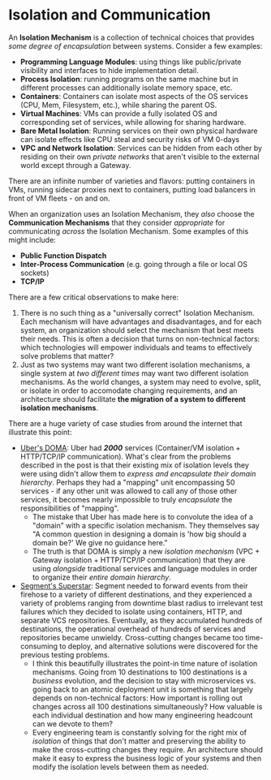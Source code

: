 # Isolation and Communication

An **Isolation Mechanism** is a collection of technical choices that provides _some degree of encapsulation_ between systems.  Consider a few examples:

* **Programming Language Modules**: using things like public/private visibility and interfaces to hide implementation detail.
* **Process Isolation**: running programs on the same machine but in different processes can additionally isolate memory space, etc.
* **Containers**: Containers can isolate most aspects of the OS services \(CPU, Mem, Filesystem, etc.\), while sharing the parent OS.
* **Virtual Machines**: VMs can provide a fully isolated OS and corresponding set of services, while allowing for sharing hardware.
* **Bare Metal Isolation**: Running services on their own physical hardware can isolate effects like CPU steal and security risks of VM 0-days
* **VPC and Network Isolation**: Services can be hidden from each other by residing on their own _private networks_ that aren't visible to the external world except through a Gateway.

There are an infinite number of varieties and flavors: putting containers in VMs, running sidecar proxies next to containers, putting load balancers in front of VM fleets - on and on.

When an organization uses an Isolation Mechanism, they _also_ choose the **Communication Mechanisms** that they consider _appropriate_ for communicating _across_ the Isolation Mechanism.  Some examples of this might include:

* **Public Function Dispatch**
* **Inter-Process Communication** \(e.g. going through a file or local OS sockets\)
* **TCP/IP**

There are a few critical observations to make here:

1. There is no such thing as a "universally correct" Isolation Mechanism.  Each mechanism will have advantages and disadvantages, and for each system, an organization should select the mechanism that best meets their needs.  This is often a decision that turns on non-technical factors: which technologies will empower individuals and teams to effectively solve problems that matter?
2. Just as two systems may want two different isolation mechanisms, a single system at _two different times_ may want two different isolation mechanisms.  As the world changes, a system may need to evolve, split, or isolate in order to accomodate changing requirements, and an architecture should facilitate **the migration of a system to different isolation mechanisms**.

There are a huge variety of case studies from around the internet that illustrate this point:

* [Uber's DOMA](https://eng.uber.com/microservice-architecture/): Uber had _**2000**_ services \(Container/VM isolation + HTTP/TCP/IP communication\).  What's clear from the problems described in the post is that their existing mix of isolation levels they were using didn't allow them to _express and encapsulate their domain hierarchy_.  Perhaps they had a "mapping" unit encompassing 50 services - if any other unit was allowed to call any of those other services, it becomes nearly impossible to truly _encapsulate_ the responsibilities of "mapping".  
  * The mistake that Uber has made here is to convolute the idea of a "domain" with a specific isolation mechanism.  They themselves say "A common question in designing a domain is 'how big should a domain be?' We give no guidance here."
  * The truth is that DOMA is simply a new _isolation mechanism_ \(VPC + Gateway isolation + HTTP/TCP/IP communication\) that they are using _alongside_ traditional services and language modules in order to organize their _entire domain hierarchy_.
* [Segment's Superstar](https://segment.com/blog/goodbye-microservices/): Segment needed to forward events from their firehose to a variety of different destinations, and they experienced a variety of problems ranging from downtime blast radius to irrelevant test failures which they decided to isolate using containers, HTTP, and separate VCS repositories.  Eventually, as they accumulated hundreds of destinations, the operational overhead of hundreds of services and repositories became unwieldy.  Cross-cutting changes became too time-consuming to deploy, and alternative solutions were discovered for the previous testing problems.
  * I think this beautifully illustrates the point-in time nature of isolation mechanisms.  Going from 10 destinations to 100 destinations is a _business_ evolution, and the decision to stay with microservices vs. going back to an atomic deployment unit is something that largely depends on non-technical factors: How important is rolling out changes across all 100 destinations simultaneously? How valuable is each individual destination and how many engineering headcount can we devote to them?
  * Every engineering team is constantly solving for the right mix of _isolation_ of things that don't matter and preserving the ability to make the cross-cutting changes they require.  An architecture should make it easy to express the business logic of your systems and then modify the isolation levels between them as needed.

